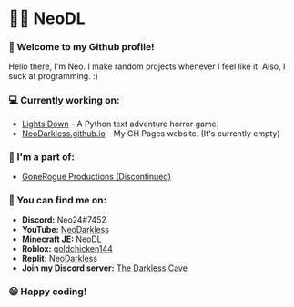 # 🔼🔽 NeoDL
### 👋 Welcome to my Github profile!

Hello there, I'm Neo. I make random projects whenever I feel like it. Also, I suck at programming. :)

### 💻 Currently working on:
- [Lights Down](https://github.com/NeoDarkless/LightsDown) - A Python text adventure horror game.
- [NeoDarkless.github.io](https://neodarkless.github.io) - My GH Pages website. (It's currently empty)

### 👥 I'm a part of:
- [GoneRogue Productions (Discontinued)](https://github.com/GoneRogueProductions)

### 💬 You can find me on:
- **Discord:** Neo24#7452
- **YouTube:** [NeoDarkless](https://www.youtube.com/@neodarkless)
- **Minecraft JE:** NeoDL
- **Roblox:** [goldchicken144](https://web.roblox.com/users/963333948/profile)
- **Replit:** [NeoDarkless](https://replit.com/@NeoDarkless)
- **Join my Discord server:** [The Darkless Cave](https://discord.gg/wVxDspyPBe)

### 😁 Happy coding!
<!---
NeoDarkless/NeoDarkless is a ✨ special ✨ repository because its `README.md` (this file) appears on your GitHub profile.
You can click the Preview link to take a look at your changes.
--->
